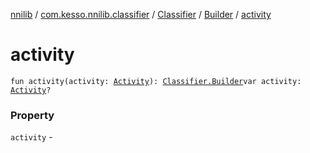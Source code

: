 [nnilib](../../../index.md) / [com.kesso.nnilib.classifier](../../index.md) / [Classifier](../index.md) / [Builder](index.md) / [activity](./activity.md)

# activity

`fun activity(activity: `[`Activity`](https://developer.android.com/reference/android/app/Activity.html)`): `[`Classifier.Builder`](index.md)`var activity: `[`Activity`](https://developer.android.com/reference/android/app/Activity.html)`?`

### Property

`activity` - 